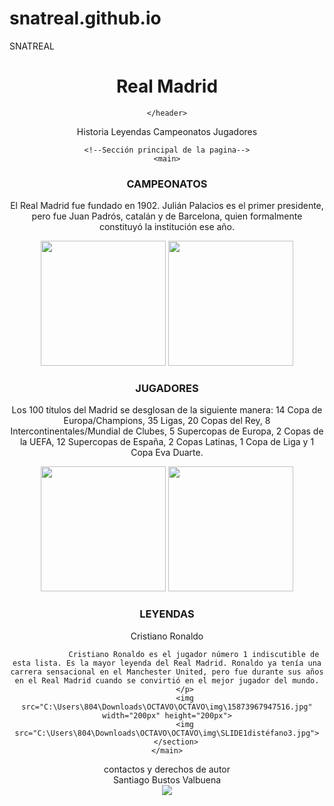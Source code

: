 # snatreal.github.io
SNATREAL 
<!DOCTYPE html> <!--version de HTML-->
<html lang="en"><!--Idioma-->
<head>
    <meta charset="UTF-8"> <!--caracteres-->
    <meta name="viewport" content="width=device-width, initial-scale=1.0">
    <title>Document</title>
    
<!--enlace para estilo texto--> 
<link rel="preconnect" href="https://fonts.googleapis.com">
<link rel="preconnect" href="https://fonts.gstatic.com" crossorigin>
<link href="https://fonts.googleapis.com/css2?family=Black+Han+Sans&family=Lilita+One&family=Permanent+Marker&display=swap" rel="stylesheet">
<!--enlace para hoja de estilos-->  
    <link rel="preload" href="estilos.css" as="style"><!--cargar más rapido -->
    <link href="estilos.css" rel="stylesheet" > <!--cargar la hoja de estilos -->
</head>
<body>
    <!--cabeza de la página-->
    <header>
        <h1 class="titulo">Real Madrid</h1>
       
    </header>
 <!--Navegación de la pagina-->
<nav class="navegacion">
    <a >Historia</a>
    <a>Leyendas</a>
    <a>Campeonatos</a>
    <a>Jugadores</a>
</nav>


    <!--Sección principal de la pagina-->
    <main>
<!--grid principal de la pagina -->
<div class="principal">
<!--Secciones de nuestra pagina serán 3-->
        <section>
            <h3>CAMPEONATOS</h3>
            <p>El Real Madrid fue fundado en 1902. Julián Palacios es el primer presidente, pero fue Juan Padrós, catalán y de Barcelona, quien formalmente constituyó la institución ese año.</p>
            <img src="C:\Users\804\Downloads\OCTAVO\OCTAVO\img\15874616058693.jpg" width="200px" height="200px">
            <img src="C:\Users\804\Downloads\OCTAVO\OCTAVO\img\Iniciom.jpg" width="200px" height="200px">
        </section>
   <!--Seccion dos de la pagina-->     
        <section >
            <h3>JUGADORES</h3>
            <p>Los 100 títulos del Madrid se desglosan de la siguiente manera: 14 Copa de Europa/Champions, 35 Ligas, 20 Copas del Rey, 8 Intercontinentales/Mundial de Clubes, 5 Supercopas de Europa, 2 Copas de la UEFA, 12 Supercopas de España, 2 Copas Latinas, 1 Copa de Liga y 1 Copa Eva Duarte.</p>
            <img src="C:\Users\804\Downloads\OCTAVO\OCTAVO\img\01gzspm56sy8czcxrq42.webp" width="200px" height="200px">
            <img src="C:\Users\804\Downloads\OCTAVO\OCTAVO\img\stones.jpeg" width="200px" height="200px">
        </section>
<!--Seccion tres de la pagina-->  
        <section>
            <h3>LEYENDAS</h3>
            <p>
                Cristiano Ronaldo

                Cristiano Ronaldo es el jugador número 1 indiscutible de esta lista. Es la mayor leyenda del Real Madrid. Ronaldo ya tenía una carrera sensacional en el Manchester United, pero fue durante sus años en el Real Madrid cuando se convirtió en el mejor jugador del mundo.
            </p>
            <img src="C:\Users\804\Downloads\OCTAVO\OCTAVO\img\15873967947516.jpg" width="200px" height="200px">
            <img src="C:\Users\804\Downloads\OCTAVO\OCTAVO\img\SLIDE1distéfano3.jpg">
        </section>
    </main>
</div>
<!--Parte inferior de la pagina-->  
<footer> contactos y derechos de autor </footer>
<footer> Santiago Bustos Valbuena </footer>
<img src="C:\Users\804\Downloads\OCTAVO\OCTAVO\img\fotos.png">
</body>
</html> 
